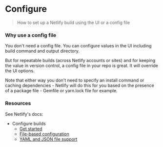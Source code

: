 # Configure
> How to set up a Netlify build using the UI or a config file


### Why use a config file

You don't need a config file. You can configure values in the UI including build command and output directory.

But for repeatable builds (across Netlify accounts or sites) and for keeping the value in version control, a config file in your repo is great. It will override the UI options.

Note that either way you don't need to specify an install command or caching dependencies - Netlify will do this for you based on the presence of a package file - Gemfile or yarn.lock file for example.


### Resources

See Netlify's docs:

- Configure builds
    - [Get started](https://docs.netlify.com/configure-builds/get-started/)
    - [File-based configuration](https://docs.netlify.com/configure-builds/file-based-configuration/)
    - [YAML and JSON file support](https://docs.netlify.com/configure-builds/file-based-configuration/#json-and-yaml-configuration-files)
